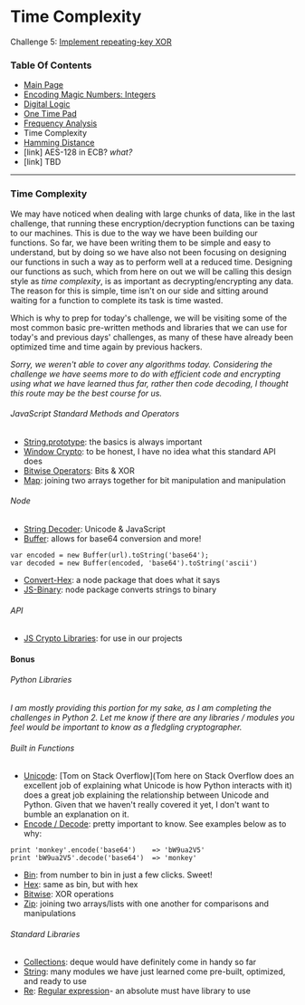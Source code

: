 # Time Complexity
Challenge 5: [Implement repeating-key XOR](https://cryptopals.com/sets/1/challenges/5)

### Table Of Contents
* [Main Page](./crypto_pg1/)
* [Encoding Magic Numbers: Integers](./crypto_pg2/)
* [Digital Logic](./crypto_pg3/)
* [One Time Pad](./crypto_pg4/)
* [Frequency Analysis](./crypto_pg5/)
* Time Complexity
* [Hamming Distance](./crypto_pg7/)
* [link] AES-128 in ECB? *what?*
* [link] TBD
---
### Time Complexity
We may have noticed when dealing with large chunks of data, like in the last challenge, that running these encryption/decryption functions can be taxing to our machines.  This is due to the way we have been building our functions.  So far, we have been writing them to be simple and easy to understand, but by doing so we have also not been focusing on designing our functions in such a way as to perform well at a reduced time.  Designing our functions as such, which from here on out we will be calling this design style as _time complexity_, is as important as decrypting/encrypting any data.  The reason for this is simple, time isn't on our side and sitting around waiting for a function to complete its task is time wasted.

Which is why to prep for today's challenge, we will be visiting some of the most common basic pre-written methods and libraries that we can use for today's and previous days' challenges, as many of these have already been optimized time and time again by previous hackers.

_Sorry, we weren't able to cover any algorithms today.  Considering the challenge we have seems more to do with efficient code and encrypting using what we have learned thus far, rather then code decoding, I thought this route may be the best course for us._

###### JavaScript Standard Methods and Operators
* [String.prototype](https://developer.mozilla.org/en-US/docs/Web/JavaScript/Reference/Global_Objects/String/prototype): the basics is always important
* [Window Crypto](https://developer.mozilla.org/en-US/docs/Web/API/Window/crypto): to be honest, I have no idea what this standard API does
* [Bitwise Operators](https://developer.mozilla.org/en-US/docs/Web/JavaScript/Reference/Operators/Bitwise_Operators): Bits & XOR
* [Map](https://developer.mozilla.org/en-US/docs/Web/JavaScript/Reference/Global_Objects/Array/map): joining two arrays together for bit manipulation and manipulation

###### Node
* [String Decoder](https://nodejs.org/api/string_decoder.html): Unicode & JavaScript
* [Buffer](https://nodejs.org/api/buffer.html): allows for base64 conversion and more!
```
var encoded = new Buffer(url).toString('base64');
var decoded = new Buffer(encoded, 'base64').toString('ascii')
```
* [Convert-Hex](https://www.npmjs.com/package/convert-hex): a node package that does what it says
* [JS-Binary](https://github.com/sitegui/js-binary): node package converts strings to binary

###### API
* [JS Crypto Libraries](https://gist.github.com/jo/8619441): for use in our projects

#### Bonus
###### Python Libraries
_I am mostly providing this portion for my sake, as I am completing the challenges in Python 2.  Let me know if there are any libraries / modules you feel would be important to know as a fledgling cryptographer._

###### Built in Functions
* [Unicode](https://docs.python.org/2/howto/unicode.html): [Tom on Stack Overflow](Tom here on Stack Overflow does an excellent job of explaining what Unicode is how Python interacts with it) does a great job explaining the relationship between Unicode and Python.  Given that we haven't really covered it yet, I don't want to bumble an explanation on it.
* [Encode / Decode](https://docs.python.org/2/library/codecs.html): pretty important to know.  See examples below as to why:
```
print 'monkey'.encode('base64')    => 'bW9ua2V5'
print 'bW9ua2V5'.decode('base64')  => 'monkey'
```
* [Bin](https://docs.python.org/3/library/functions.html#bin): from number to bin in just a few clicks. Sweet!
* [Hex](https://docs.python.org/3/library/functions.html#hex): same as bin, but with hex
* [Bitwise](http://python-reference.readthedocs.io/en/latest/docs/operators/bitwise_XOR.html): XOR operations
* [Zip](https://www.programiz.com/python-programming/methods/built-in/zip): joining two arrays/lists with one another for comparisons and manipulations

###### Standard Libraries
* [Collections](https://docs.python.org/3/library/collections.html): deque would have definitely come in handy so far
* [String](https://docs.python.org/3/library/string.html): many modules we have just learned come pre-built, optimized, and ready to use
* [Re](https://docs.python.org/3/library/re.html): [Regular expression](https://ryanstutorials.net/regular-expressions-tutorial/regular-expressions-basics.php)- an absolute must have library to use
